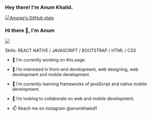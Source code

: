 ### Hey there! I'm Anum Khalid.

[![Anurag's GitHub stats](https://github-readme-stats.vercel.app/api?username=byanum)](https://github.com/anuraghazra/github-readme-stats)

### Hi there 👋, I'm Anum
![](https://arturssmirnovs.github.io/github-profile-readme-generator/images/banner.png)


Skills: REACT NATIVE / JAVASCRIPT / BOOTSTRAP / HTML / CSS

- 🔭 I’m currently working on this page. 






- 👀 I’m interested in front-end development, web designing, web development and mobile development.
- 🌱 I’m currently learning frameworks of javaScript and native mobile development.
- 💞️ I’m looking to collaborate on web and mobile development. 
- 📫 Reach me on instagram @anumkhaled1

<!---
byanum/byanum is a ✨ special ✨ repository because its `README.md` (this file) appears on your GitHub profile.
You can click the Preview link to take a look at your changes.
--->
